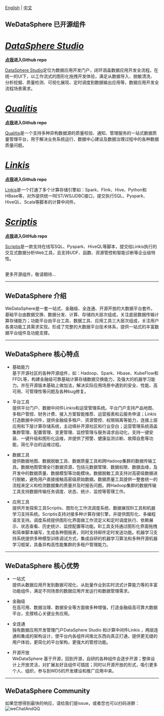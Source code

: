 [English](README.md) | [中文](README_zh_CN.md)

## WeDataSphere 已开源组件

# *[DataSphere Studio](https://github.com/WeBankFinTech/DataSphereStudio)* 

**[点我](https://github.com/WeBankFinTech/DataSphereStudio)进入Github repo**

[DataSphere Studio](https://github.com/WeBankFinTech/DataSphereStudio)定位为数据应用开发门户，闭环涵盖数据应用开发全流程。在统一的UI下，以工作流式的图形化拖拽开发体验，满足从数据导入、脱敏清洗、分析挖掘、质量检测、可视化展现、定时调度到数据输出应用等，数据应用开发全流程场景需求。

# *[Qualitis](https://github.com/WeBankFinTech/Qualitis)* 

**[点我](https://github.com/WeBankFinTech/Qualitis)进入Github repo**

[Qualitis](https://github.com/WeBankFinTech/Qualitis)是一个支持多种异构数据源的质量校验、通知、管理服务的一站式数据质量管理平台，用于解决业务系统运行、数据中心建设及数据治理过程中的各种数据质量问题。

# *[Linkis](https://github.com/WeBankFinTech/Linkis)* 

**[点我](https://github.com/WeBankFinTech/Linkis)进入Github repo**

[Linkis](https://github.com/WeBankFinTech/Linkis)是一个打通了多个计算存储引擎如：Spark、Flink、Hive、Python和HBase等，对外提供统一REST/WS/JDBC接口，提交执行SQL、Pyspark、HiveQL、Scala等脚本的计算中间件。

# *[Scriptis](https://github.com/WeBankFinTech/Scriptis)*

**[点我](https://github.com/WeBankFinTech/Scriptis)进入GitHub repo**

[Scriptis](https://github.com/WeBankFinTech/Scriptis)是一款支持在线写SQL、Pyspark、HiveQL等脚本，提交给Linkis执行的交互式数据分析Web工具，且支持UDF、函数、资源管控和智能诊断等企业级特性。

<br>
更多开源组件，敬请期待...

----

## WeDataSphere 介绍

WeDataSphere是一套一站式、金融级、全连通、开源开放的大数据平台套件。基础平台由数据交换、数据分发、计算、存储四大层次组成，关注底层数据传输计算存储能力；功能平台由平台工具、数据工具、应用工具三大层次组成，关注用户各类功能工具需求实现。形成了完整的大数据平台技术体系，提供一站式的丰富数据平台组件及功能支撑。

----

## WeDataSphere 核心特点

- 基础能力<br>
基于开源社区的各种开源组件，如：Hadoop、Spark、Hbase、KubeFlow和FFDL等，构建金融级可靠基础计算存储数据交换能力，及强大的机器学习能力。并在开源版本基础上做加法，解决实际应用场景中遇到的安全、性能、高可用、可管理性等问题及各种bug修复。

- 平台工具<br>
提供平台门户、数据中间件Linkis和运营管理系统。平台门户支持产品地图、多租户管控、财务计费、接入方案智能推荐、运营报表和云服务申请；Linkis打造数据中间件，提供金融级多租户、资源管控、权限隔离等能力，连接上层应用和下层计算存储系统，主动填补开源社区和行业空白；运营管理系统涵盖集群管理、配置管理、变更管理、监控管理与服务请求自动化，支持一键安装、一键升级和图形化运维，并提供了预警、健康监测诊断、故障自愈等功能，简化平台的运维过程。

- 数据工具<br>
提供数据地图、数据脱敏工具、数据质量工具和跨Hadoop集群的数据传输工具。数据地图管理全行数据资源，包括元数据管理、数据权限、数据血缘，及开发中的数据质量、数据模型等功能模块。数据脱敏工具支持对高密级数据进行脱敏，避免用户直接接触高密级原始数据。数据质量工具提供一整套统一的流程来定义和检测数据集的质量并及时报告问题。跨Hadoop集群的数据传输工具支持数据传输任务调度、状态、统计、监控等管理工作。

- 应用工具<br>
提供开发探索工具Scriptis、图形化工作流调度系统、数据展现BI工具和机器学习支持系统。Scriptis支持对接多种计算存储引擎，并提供图形化、多编程语言支持。调度系统提供图形化界面做工作流定义和定时调度执行、依赖展示、状态查看、历史统计、监控配置等功能。BI工具支持通过图形化界面拖拽和简单脚本编写，生成各种图报表，同时支持邮件定时发送功能。机器学习支持系统提供多种模型训练调试方式，集成自研的机器学习算法和多种开源机器学习框架，具备异构高性能集群的多租户管理能力。

----

## WeDataSphere 核心优势

- 一站式<br>
 提供从数据应用开发到数据可视化、从批量作业到实时流式计算能力等的丰富功能组件，满足不同场景的数据应用开发运行和数据管理需求。

- 金融级<br>
  在高可用、数据治理、数据安全等方面做多种增强，打造金融级高可靠大数据平台，支撑核心关键业务应用。

- 全连通<br>
  独有数据应用开发管理门户DataSphere Studio 和计算中间件Linkis ，两层连通和集成的架构设计，使平台内各组件间南北东西向真正打通，提供更无缝的用户体验，更简化的平台架构，更强大的管控功能。

- 开源开放<br>
  WeDataSphere 基于开源，回到开源，自研的各种组件会逐步开源；整体设计上开放灵活，对扩展友好且组件可插拔；同时以开源开放的形式，吸引更多个人、组织，参与到WDS的开发建设和推广应用中来。

----

## WeDataSphere Community

如果您想得到最快的响应，请给我们提issue，或者您也可以扫码进群：
![weChatAndQQ](https://github.com/WeBankFinTech/WeDataSphere/assets/11496700/853e2b68-109f-42ba-a1b7-5e42d01b2865)

